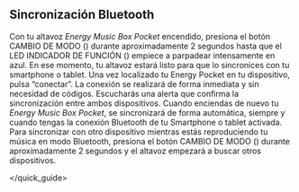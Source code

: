 ## Sincronización Bluetooth

Con tu altavoz *Energy Music Box Pocket* encendido, presiona el botón CAMBIO DE MODO () durante aproximadamente 2 segundos hasta que el LED INDICADOR DE FUNCIÓN () empiece a parpadear intensamente en azul. En ese momento, tu altavoz estará listo para que lo sincronices con tu smartphone o tablet. Una vez localizado tu Energy Pocket en tu dispositivo, pulsa “conectar”. La conexión se realizará de forma inmediata y sin necesidad de códigos. Escucharás una alerta que confirma la sincronización entre ambos dispositivos.
Cuando enciendas de nuevo tu *Energy Music Box Pocket*, se sincronizará de forma automática, siempre y cuando tengas la conexión Bluetooth de tu Smartphone o tablet activada.
Para sincronizar con otro dispositivo mientras estás reproduciendo tu música en modo Bluetooth, presiona el botón CAMBIO DE MODO () durante aproximadamente 2 segundos y el altavoz empezará a buscar otros dispositivos.


</quick_guide>
